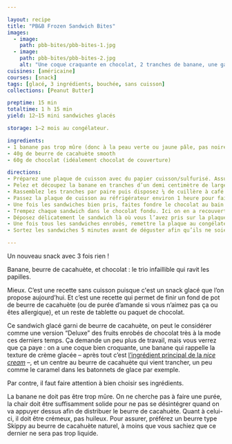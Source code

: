 ```yaml
---

layout: recipe
title: "PB&B Frozen Sandwich Bites"
images:
  - image:
    path: pbb-bites/pbb-bites-1.jpg
  - image:
    path: pbb-bites/pbb-bites-2.jpg
    alt: "Une coque craquante en chocolat, 2 tranches de banane, une garniture au beurre de cacahuète. C’est simple mais c’est excellent, et ça change du fruit enrobé glacé que l’on peut voir partout, pour un tout petite effort en plus."
cuisines: [américaine]
courses: [snack]
tags: [glacé, 3 ingrédients, bouchée, sans cuisson]
collections: [Peanut Butter]

preptime: 15 min
totaltime: 1 h 15 min
yield: 12–15 mini sandwiches glacés

storage: 1–2 mois au congélateur.  

ingredients:
- 1 banane pas trop mûre (donc à la peau verte ou jaune pâle, pas noire)
- 40g de beurre de cacahuète smooth
- 60g de chocolat (idéalement chocolat de couverture)

directions:
- Préparez une plaque de cuisson avec du papier cuisson/sulfurisé. Assurez-vous qu’elle rentre dans votre congélateur.
- Pelez et découpez la banane en tranches d’un demi centimètre de largeur. Avec une banane moyenne vous devriez obtenir quelque chose comme 24–30 tranches.
- Rassemblez les tranches par paire puis disposez ¼ de cuillère à café de beurre de cacahuète sur une tranche, déposez la deuxième tranche par dessus et appuyez doucement pour bien distribuer le beurre entre les deux. Déposez le sandwich sur la plaque de cuisson.
- Passez la plaque de cuisson au réfrigérateur environ 1 heure pour faire prendre le sandwich. Il faut que le sandwich se tienne suffisamment bien pour le passage dans le bain d’enrobage.
- Une fois les sandwiches bien pris, faites fondre le chocolat au bain marie ou micro-ondes.
- Trempez chaque sandwich dans le chocolat fondu. Ici on en a recouvert la moitié mais rien n’empêche de les enrober entièrement si vous le souhaitez, il faudra simplement prévoir plus de chocolat.
- Déposez délicatement le sandwich là où vous l’avez pris sur la plaque.
- Une fois tous les sandwiches enrobés, remettre la plaque au congélateur environ 20–30 minutes, le temps que le chocolat et la banane durcissent, puis disposez-les ensuite dans une boîte hermétique ou un sachet congélation pour les conserver au congélateur.
- Sortez les sandwiches 5 minutes avant de déguster afin qu’ils ne soient pas trop durs et que les saveurs ne soient pas atténuées par le froid.

---
```


Un nouveau snack avec 3 fois rien&nbsp;! 

Banane, beurre de cacahuète, et chocolat&nbsp;: le trio infaillible qui ravit les papilles. 

Mieux. C’est une recette sans cuisson puisque c'est un snack glacé que l’on propose aujourd’hui. Et c’est une recette qui permet de finir un fond de pot de beurre de cacahuète (ou de purée d’amande si vous n’aimez pas ça ou êtes allergique), et un reste de tablette ou paquet de chocolat.

Ce sandwich glacé garni de beurre de cacahuète, on peut le considérer comme une version “Deluxe” des fruits enrobés de chocolat très à la mode ces derniers temps. Ça demande un peu plus de travail, mais vous verrez que ça paye&nbsp;: on a une coque bien croquante, une banane qui rappelle la texture de crème glacée – après tout c’est [l’ingrédient principal de la <i lang="en">nice cream</i>](nice-cream.html) –, et un centre au beurre de cacahuète qui vient trancher, un peu comme le caramel dans les batonnets de glace par exemple.

Par contre, il faut faire attention à bien choisir ses ingrédients.

La banane ne doit pas être trop mûre. On ne cherche pas à faire une purée, la chair doit être suffisamment solide pour ne pas se désintégrer quand on va appuyer dessus afin de distribuer le beurre de cacahuète. Quant à celui-ci, il doit être crémeux, pas huileux. Pour assurer, préférez un beurre type Skippy au beurre de cacahuète naturel, à moins que vous sachiez que ce dernier ne sera pas trop liquide.